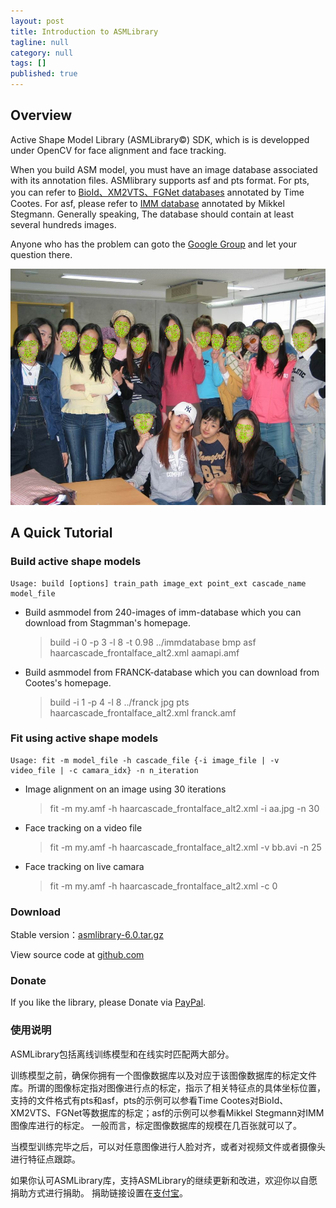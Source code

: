 ```yaml
---
layout: post
title: Introduction to ASMLibrary
tagline: null
category: null
tags: []
published: true
---
```

## Overview

Active Shape Model Library (ASMLibrary©) SDK, which is is developped under OpenCV for face alignment and face tracking. 

When you build ASM model, you must have an image database associated with its annotation files. ASMlibrary supports asf and pts format. For pts, you can refer to [BioId、XM2VTS、FGNet databases](http://personalpages.manchester.ac.uk/staff/timothy.f.cootes/tfc_software.html)  annotated by Time Cootes. For asf, please refer to [IMM database](http://www2.imm.dtu.dk/pubdb/views/publication_details.php?id=922)  annotated by Mikkel Stegmann. Generally speaking, The database should contain at least several hundreds images.  

Anyone who has the problem can goto the [Google Group](http://groups.google.com/group/asmlibrary) and let your question there. 

![image](/assets/post-images/null-cd0fb4cd-fb92-47de-cc6d-c66b462d0c91.jpg)

## A Quick Tutorial

### Build active shape models

    Usage: build [options] train_path image_ext point_ext cascade_name model_file 
 * Build asmmodel from 240-images of imm-database which you can download from Stagmman's homepage. 
 
    > build -i 0 -p 3 -l 8 -t 0.98 ../immdatabase bmp asf haarcascade_frontalface_alt2.xml aamapi.amf 

 * Build asmmodel from FRANCK-database which you can download from Cootes's homepage. 

    > build -i 1 -p 4 -l 8 ../franck jpg pts haarcascade_frontalface_alt2.xml franck.amf  

### Fit using active shape models

    Usage: fit -m model_file -h cascade_file {-i image_file | -v video_file | -c camara_idx} -n n_iteration

 * Image alignment on an image using 30 iterations

    > fit -m my.amf -h haarcascade_frontalface_alt2.xml -i aa.jpg -n 30

 * Face tracking on a video file

    > fit -m my.amf -h haarcascade_frontalface_alt2.xml -v bb.avi -n 25

 * Face tracking on live camara

    > fit -m my.amf -h haarcascade_frontalface_alt2.xml -c 0 

### Download

Stable version：[asmlibrary-6.0.tar.gz](https://github.com/greatyao/asmlibrary/archive/master.zip) 

View source code at [github.com](https://github.com/greatyao/asmlibrary)

### Donate ###

If you like the library, please Donate via [PayPal](https://www.paypal.com/cgi-bin/webscr?cmd=_s-xclick&hosted_button_id=CS9NXZETE7X4L).

### 使用说明 ###

ASMLibrary包括离线训练模型和在线实时匹配两大部分。 

训练模型之前，确保你拥有一个图像数据库以及对应于该图像数据库的标定文件库。所谓的图像标定指对图像进行点的标定，指示了相关特征点的具体坐标位置，支持的文件格式有pts和asf，pts的示例可以参看Time Cootes对BioId、XM2VTS、FGNet等数据库的标定；asf的示例可以参看Mikkel Stegmann对IMM图像库进行的标定。 一般而言，标定图像数据库的规模在几百张就可以了。 

当模型训练完毕之后，可以对任意图像进行人脸对齐，或者对视频文件或者摄像头进行特征点跟踪。 

如果你认可ASMLibrary库，支持ASMLibrary的继续更新和改进，欢迎你以自愿捐助方式进行捐助。 捐助链接设置在[支付宝](https://me.alipay.com/asmlibrary)。
